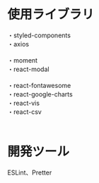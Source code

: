 # 使用ライブラリ
・styled-components<br/>
・axios<br/>    
・moment<br/>
・react-modal<br/>  
・react-fontawesome<br/>
・react-google-charts<br/>
・react-vis<br/> 
・react-csv<br/>　  

# 開発ツール  
ESLint、Pretter
